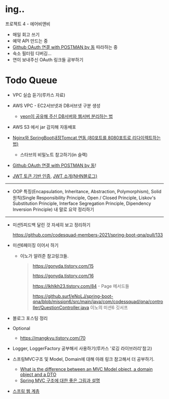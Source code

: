 # ing..

프로젝트 4 - 에어비앤비

- 매일 회고 쓰기
- 예약 API 만드는 중
- [Github OAuth 연결 with POSTMAN by 동](https://velog.io/@d-h-k/Oauth-%EC%B0%8D%EB%A8%B9%ED%95%B4%EB%B3%B4%EA%B8%B0-with-POSTMAN%EC%8B%A4%EC%8A%B5) 따라하는 중
- 숙소 필터링 디버깅...
- 연이 보내주신 OAuth 링크들 공부하기



# Todo Queue

- VPC 실습 듣기(루카스 자료)


- AWS VPC - EC2서브넷과 DB서브넷 구분 생성
  - [yeon이 공유해 주신 DB서버와 웹서버 분리하는 법](https://velog.io/@yeon/public-subnet%EA%B3%BC-private-subnet%EC%97%90-%EC%9B%B9%EC%84%9C%EB%B2%84%EC%99%80-%EB%8D%B0%EC%9D%B4%ED%84%B0%EB%B2%A0%EC%9D%B4%EC%8A%A4-%EB%B6%84%EB%A6%AC%ED%95%B4%EC%84%9C-%EB%B0%B0%ED%8F%AC%ED%95%98%EA%B8%B0)
- AWS S3 에서 jar 감지해 자동배포
- [Nginx와 SpringBoot내장Tomcat 연동 (80포트를 8080포트로 리다이렉트하는법)](https://velog.io/@damiano1027/Nginx-Nginx%EC%99%80-SpringBoot-%EB%82%B4%EC%9E%A5-Tomcat-%EC%97%B0%EB%8F%99)
  - 스타브의 비밀노트 참고하기(in 슬랙)
- [Github OAuth 연결 with POSTMAN by 동](https://velog.io/@d-h-k/Oauth-%EC%B0%8D%EB%A8%B9%ED%95%B4%EB%B3%B4%EA%B8%B0-with-POSTMAN%EC%8B%A4%EC%8A%B5)!
- [JWT 토큰 기반 인증](https://velopert.com/2350), [JWT 소개(NHN블로그)](https://meetup.toast.com/posts/239)



---

- OOP 특징(Encapsulation, Inheritance, Abstraction, Polymorphism),
  Solid원칙(Single Responsibility Principle, Open / Closed Principle, Liskov's Substitution Principle, Interface Segregation Principle, Dipendency Inversion Principle) 내 말로 요약 정리하기

---

- 미션5피드백 달린 것 자세히 보고 정리하기

  https://github.com/codesquad-members-2021/spring-boot-qna/pull/133

- 미션6페이징 이어서 하기

  - 이노가 알려준 참고링크들.

    >https://gonyda.tistory.com/15
    >
    >https://gonyda.tistory.com/16
    >
    >https://lkhlkh23.tistory.com/84 - Page 메서드들
    >
    >https://github.surf/eNoLJ/spring-boot-qna/blob/mission6/src/main/java/com/codessquad/qna/controller/QuestionController.java 이노의 미션6 깃서프

- 블로그 포스팅 정리

- Optional

  - https://mangkyu.tistory.com/70 

- Logger, LoggerFactory 공부해서 사용하기(루카스 '로깅 라이브러리'참고)

- 스프링MVC구조 및 Model, Domain에 대해 아래 링크 참고해서 더 공부하기.

  - [What is the difference between an MVC Model object, a domain object and a DTO](https://stackoverflow.com/questions/3853749/what-is-the-difference-between-an-mvc-model-object-a-domain-object-and-a-dto)
  - [Spring MVC 구조에 대한 좋은 그림과 설명](https://justforchangesake.wordpress.com/2014/05/07/spring-mvc-request-life-cycle/)

- [스프링 웹 계층](https://www.petrikainulainen.net/software-development/design/understanding-spring-web-application-architecture-the-classic-way/)

